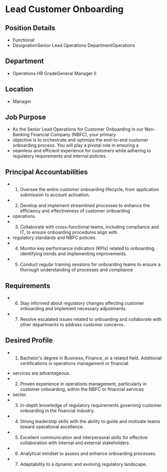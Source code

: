 # Lead Customer Onboarding

## Position Details

* Functional
* DesignationSenior Lead Operations DepartmentOperations

## Department

* Operations HR GradeGeneral Manager II

## Location

* Manager

## Job Purpose

* As the Senior Lead Operations for Customer Onboarding in our Non-Banking Financial Company (NBFC), your primary
* objective is to orchestrate and optimize the end-to-end customer onboarding process. You will play a pivotal role in ensuring a
* seamless and efficient experience for customers while adhering to regulatory requirements and internal policies.

## Principal Accountabilities

* 1. Oversee the entire customer onboarding lifecycle, from application submission to account activation.
* 2. Develop and implement streamlined processes to enhance the efficiency and effectiveness of customer onboarding
* operations.
* 3. Collaborate with cross-functional teams, including compliance and IT, to ensure onboarding procedures align with
* regulatory standards and NBFC policies.
* 4. Monitor key performance indicators (KPIs) related to onboarding, identifying trends and implementing improvements.
* 5. Conduct regular training sessions for onboarding teams to ensure a thorough understanding of processes and compliance

## Requirements

* 6. Stay informed about regulatory changes affecting customer onboarding and implement necessary adjustments.
* 7. Resolve escalated issues related to onboarding and collaborate with other departments to address customer concerns.

## Desired Profile

- 1. Bachelor's degree in Business, Finance, or a related field. Additional certifications in operations management or financial
* services are advantageous.
* 2. Proven experience in operations management, particularly in customer onboarding, within the NBFC or financial services
* sector.
* 3. In-depth knowledge of regulatory requirements governing customer onboarding in the financial industry.
* 4. Strong leadership skills with the ability to guide and motivate teams toward operational excellence.
* 5. Excellent communication and interpersonal skills for effective collaboration with internal and external stakeholders.
* 6. Analytical mindset to assess and enhance onboarding processes.
* 7. Adaptability to a dynamic and evolving regulatory landscape.
